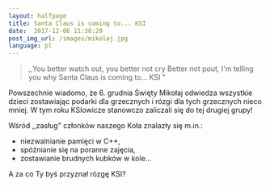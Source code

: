 ```yaml
---
layout:	halfpage
title: Santa Claus is coming to... KSI
date:  2017-12-06 11:30:29
post_img_url: /images/mikolaj.jpg
language: pl
---
```

> ,,You better watch out, you better not cry 
> Better not pout, I'm telling you why 
> Santa Claus is coming to... KSI "

Powszechnie wiadomo, że 6. grudnia Święty Mikołaj odwiedza wszystkie dzieci zostawiając podarki dla grzecznych 
i rózgi dla tych grzecznych nieco mniej. W tym roku KSIowicze stanowczo zaliczali się do tej drugiej grupy!


Wśród ,,zasług" członków naszego Koła znalazły się m.in.: 
- niezwalnianie pamięci w C++,
- spóźnianie się na poranne zajęcia,
- zostawianie brudnych kubków w kole...

A za co Ty byś przyznał rózgę KSI? 

